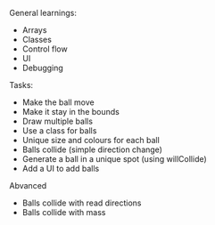 General learnings:

- Arrays
- Classes
- Control flow
- UI
- Debugging

Tasks:

- Make the ball move
- Make it stay in the bounds
- Draw multiple balls
- Use a class for balls
- Unique size and colours for each ball
- Balls collide (simple direction change)
- Generate a ball in a unique spot (using willCollide)
- Add a UI to add balls

Abvanced

- Balls collide with read directions
- Balls collide with mass
